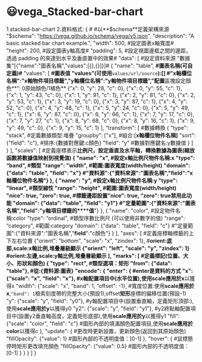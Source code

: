 # 😃vega_Stacked-bar-chart
1.stacked-bar-chart
2.資料格式:
{      # #以**$schema**定義架構來源
  "$schema": "https://vega.github.io/schema/vega/v5.json",
  "description": "A basic stacked bar chart example.",
  "width": 500,     #設定圖表x軸寬度#
  "height": 200,    #設定圖表y軸高度#
  "padding": 5,       #設定視圖邊框之間的邊距，透過 padding 的來達到水平及垂直置中的效果#
  "data": [             #設定資料來源 "數據集"[{"name":"圖表名稱","values":[{},{}]}]#
    {
      "name": "table",  **#圖表名稱(可自定義)#**
      "values": [        **#圖表值 "values”(可使用**`values/url/source`**):[]   #"x軸欄位名稱":"x軸物件項目標籤","y軸欄位名稱":"y軸物件項目標籤”,”配置**區塊設定顏色**”: 0原始顏色/1橘色**
        {"x": 0, "y": 28, "c": 0}, {"x": 0, "y": 55, "c": 1},    
        {"x": 1, "y": 43, "c": 0}, {"x": 1, "y": 91, "c": 1},
        {"x": 2, "y": 81, "c": 0}, {"x": 2, "y": 53, "c": 1},
        {"x": 3, "y": 19, "c": 0}, {"x": 3, "y": 87, "c": 1},
        {"x": 4, "y": 52, "c": 0}, {"x": 4, "y": 48, "c": 1},
        {"x": 5, "y": 24, "c": 0}, {"x": 5, "y": 49, "c": 1},
        {"x": 6, "y": 87, "c": 0}, {"x": 6, "y": 66, "c": 1},
        {"x": 7, "y": 17, "c": 0}, {"x": 7, "y": 27, "c": 1},
        {"x": 8, "y": 68, "c": 0}, {"x": 8, "y": 16, "c": 1},
        {"x": 9, "y": 49, "c": 0}, {"x": 9, "y": 15, "c": 1}
      ],
      “transform": [     #數據轉換
        {
          "type": "stack",   #定義數據類型:堆疊
          "groupby": ["x"],  #組合:[**x軸欄位物件名稱]**
          "sort": {"field": "c"}, #排序:{數據對應鍵:c顏色}
          "field": "y"    #數據對應鍵名:y數據值
        }
      ]
    }
  ],
  "scales": [   #定義座標表示**比例尺，設定垂直及水平軸，**轉換數據為圖表(縮放函數將數據值映射到視覺值)
    {
      "name": "x",    #設定x軸比例尺物件名稱:x
      "type": “band",   #類型
      "range": "width",  #範圍:圖表寬度(width/height)
      "domain": {"data": "table", "field": "x"}  #"資料源":{"資料來源":"圖表名稱","**field**":”**x軸欄位物件名稱**"}
    },
    {
      "name": "y",     #設定x軸比例尺物件名稱:y
      "type": "linear",   #類型線性
      "range": "height",  #範圍:圖表寬度(width/height)
      "nice": true, “zero": true,      #標籤邊距設置"nice": true, “zero": true禁用此功能
      "domain": {"data": "table", "field": "y1"}  #”定量範圍":{"資料來源":"圖表名稱","**field**":"y**軸項目標籤的****值**"}
    },
    {
      "name": "color",   #設定物件名稱:color
      "type": “ordinal",   #類型序數比例尺 (可以使用非數字的值)
      “range": “category", #範圍:category
      "domain": {"data": "table", "field": "c"}  #"定量範圍":{"資料來源":"圖表名稱","**field**":"c顏色"}
    }
  ],
  "axes": [    #定義座標軸標籤的上下左右位置
    {"orient": "bottom", "scale": "x", "zindex": 1},   #**orient:底部,scale:**x軸比例,堆叠層級顯示
    {"orient": "left", "scale": "y", "zindex": 1} #**orient:左邊,scale:y**軸比例,堆叠層級顯示
  ],
  "marks": [   #定義標記(位置、大小、形狀和顏色)
    {
      "type": "rect",  #類型選項：矩形
      "from": {"data": "table"},   #從:{資料源:圖表}
      "encode": {
        "enter": {    #enter是資料的方式
          "x": {“scale": "x", “field": "x"},  #x軸配置項目中(水平位置),使用**scale應用於x**以獲得x
          "width": {"scale": "x", "band": 1, “offset": -1},    #寬度位置:使用**scale應用於x**,`"band": 1`檢索刻度帶的完整大小(預設1),offset**矩形**座標的偏移位置(預設-1)
          "y": {"scale": "y", "field": "y0"},     #y軸配置項目中(設置垂直軸，定義矩形頂部:),使用**scale應用於y**以獲得y0
          "y2": {"scale": "y", "field": "y1"},   #y2終點軸配置項目中(設置y2垂直軸高度，定義矩形底部),使用**scale應用於y**以獲得y1
          "fill": {"scale": "color", "field": "c"} #圖形內部的填滿顏色配置項目,使用**scale應用於color**以獲得c
        },
        "update": {  #更改時更新設置，更新顏色(返回到其原始顏色)
          "fillOpacity": {"value": 1}  #圖形內部的不透明度值：[0-1]
        },
        "hover": { #鼠標懸停時矩形更改填充顏色
          "fillOpacity": {"value": 0.5}  #圖形內部的不透明度值：[0-1]
        }
      }
    }
  ]
}

